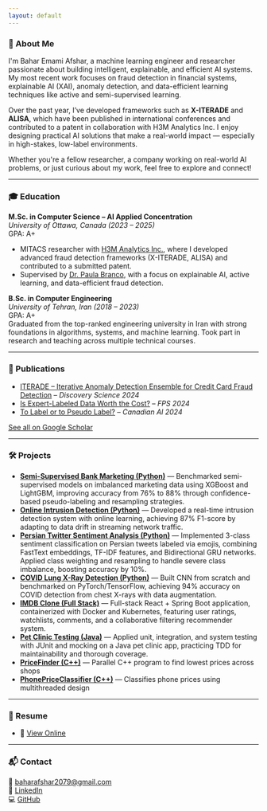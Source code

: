```yaml
---
layout: default
---
```


### 🌟 About Me

I'm Bahar Emami Afshar, a machine learning engineer and researcher passionate about building intelligent, explainable, and efficient AI systems. My most recent work focuses on fraud detection in financial systems, explainable AI (XAI), anomaly detection, and data-efficient learning techniques like active and semi-supervised learning.

Over the past year, I’ve developed frameworks such as **X-ITERADE** and **ALISA**, which have been published in international conferences and contributed to a patent in collaboration with H3M Analytics Inc. I enjoy designing practical AI solutions that make a real-world impact — especially in high-stakes, low-label environments.

Whether you're a fellow researcher, a company working on real-world AI problems, or just curious about my work, feel free to explore and connect!

---
### 🎓 Education

**M.Sc. in Computer Science – AI Applied Concentration**  
*University of Ottawa, Canada (2023 – 2025)*  
GPA: A+  
- MITACS researcher with [H3M Analytics Inc.](https://h3m.io/home), where I developed advanced fraud detection frameworks (X-ITERADE, ALISA) and contributed to a submitted patent.
- Supervised by [Dr. Paula Branco](https://paobranco.github.io/), with a focus on explainable AI, active learning, and data-efficient fraud detection.

**B.Sc. in Computer Engineering**  
*University of Tehran, Iran (2018 – 2023)*  
GPA: A+  
Graduated from the top-ranked engineering university in Iran with strong foundations in algorithms, systems, and machine learning. Took part in research and teaching across multiple technical courses.

---

### 📰 Publications

- [ITERADE – Iterative Anomaly Detection Ensemble for Credit Card Fraud Detection](https://link.springer.com/chapter/10.1007/978-3-031-78980-9_8) – *Discovery Science 2024*
- [Is Expert-Labeled Data Worth the Cost?](https://link.springer.com/chapter/10.1007/978-3-031-87496-3_12) – *FPS 2024*
- [To Label or to Pseudo Label?](https://caiac.pubpub.org/pub/r5yzx1s1) – *Canadian AI 2024*

[See all on Google Scholar](https://scholar.google.ca/citations?user=1a4pNfgAAAAJ&hl=en)

---

### 🛠️ Projects

- **[Semi-Supervised Bank Marketing (Python)](https://github.com/beafshar/SSL_Comparison)** — Benchmarked semi-supervised models on imbalanced marketing data using XGBoost and LightGBM, improving accuracy from 76% to 88% through confidence-based pseudo-labeling and resampling strategies.  
- **[Online Intrusion Detection (Python)]()** — Developed a real-time intrusion detection system with online learning, achieving 87% F1-score by adapting to data drift in streaming network traffic.
- **[Persian Twitter Sentiment Analysis (Python)](https://github.com/your-repo-link)** — Implemented 3-class sentiment classification on Persian tweets labeled via emojis, combining FastText embeddings, TF-IDF features, and Bidirectional GRU networks. Applied class weighting and resampling to handle severe class imbalance, boosting accuracy by 10%.
- **[COVID Lung X-Ray Detection (Python)](https://github.com/beafshar/COVID-X-Ray-Classifier)** — Built CNN from scratch and benchmarked on PyTorch/TensorFlow, achieving 94% accuracy on COVID detection from chest X-rays with data augmentation.  
- **[IMDB Clone (Full Stack)](https://github.com/beafshar/IEMDB)** — Full-stack React + Spring Boot application, containerized with Docker and Kubernetes, featuring user ratings, watchlists, comments, and a collaborative filtering recommender system.  
- **[Pet Clinic Testing (Java)]()** — Applied unit, integration, and system testing with JUnit and mocking on a Java pet clinic app, practicing TDD for maintainability and thorough coverage.
- **[PriceFinder (C++)](https://github.com/beafshar/Multiprocess-Pipeline)** — Parallel C++ program to find lowest prices across shops  
- **[PhonePriceClassifier (C++)](https://github.com/beafshar/Parallel-Programming)** — Classifies phone prices using multithreaded design 
---


### 📄 Resume

- 📄 [View Online](resume.html)

---

### 📬 Contact

📧 [baharafshar2079@gmail.com](mailto:baharafshar2079@gmail.com)  
🔗 [LinkedIn](https://linkedin.com/in/bahar-afshar)  
💻 [GitHub](https://github.com/beafshar)
